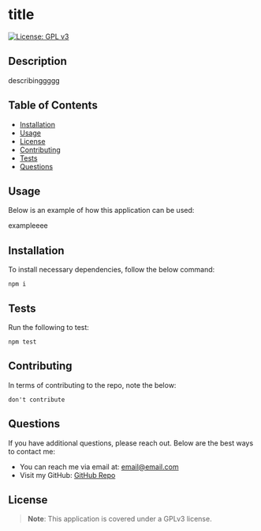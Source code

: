 
# title
[![License: GPL v3](https://img.shields.io/badge/License-GPLv3-blue.svg)](https://www.gnu.org/licenses/gpl-3.0)

## Description

describinggggg


## Table of Contents

- [Installation](#installation)
- [Usage](#usage)
- [License](#license)
- [Contributing](#contributing)
- [Tests](#tests)
- [Questions](#questions)


## Usage

Below is an example of how this application can be used:

exampleeee


## Installation

To install necessary dependencies, follow the below command: 

    npm i


## Tests

Run the following to test:

    npm test


## Contributing

In terms of contributing to the repo, note the below:

    don't contribute


## Questions

If you have additional questions, please reach out. Below are the best ways to contact me:

* You can reach me via email at: email@email.com
* Visit my GitHub: [GitHub Repo](https://github.com/lindybriggs)


## License

> **Note**: This application is covered under a GPLv3 license.

